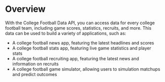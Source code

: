 # Overview

With the College Football Data API, you can access data for every college
football team, including game scores, statistics, recruits, and more. This data
can be used to build a variety of applications, such as:

- A college football news app, featuring the latest headlines and scores
- A college football stats app, featuring live game statistics and player stats
- A college football recruiting app, featuring the latest news and information
  on recruits
- A college football game simulator, allowing users to simulation matchups and
  predict outcomes
